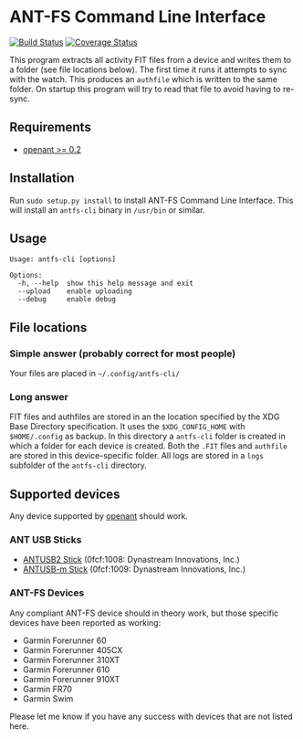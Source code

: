 ANT-FS Command Line Interface
=============================

[![Build Status](https://img.shields.io/travis/Tigge/Garmin-Forerunner-610-Extractor.svg?style=flat)](http://travis-ci.org/Tigge/Garmin-Forerunner-610-Extractor)
[![Coverage Status](http://img.shields.io/coveralls/Tigge/Garmin-Forerunner-610-Extractor.svg?style=flat)](https://coveralls.io/r/Tigge/Garmin-Forerunner-610-Extractor)

This program extracts all activity FIT files from a device and writes them
to a folder (see file locations below). The first time it runs it attempts
to sync with the watch. This produces an `authfile` which is written to the
same folder. On startup this program will try to read that file to avoid
having to re-sync.

Requirements
------------

- [openant >= 0.2](https://github.com/Tigge/openant)

Installation
------------

Run `sudo setup.py install` to install ANT-FS Command Line Interface. This will install an `antfs-cli` binary in `/usr/bin` or similar.


Usage
-----

    Usage: antfs-cli [options]

    Options:
      -h, --help  show this help message and exit
      --upload    enable uploading
      --debug     enable debug


File locations
--------------

### Simple answer (probably correct for most people)

Your files are placed in `~/.config/antfs-cli/`

### Long answer

FIT files and authfiles are stored in an the location specified by the XDG
Base Directory specification. It uses the `$XDG_CONFIG_HOME` with
`$HOME/.config` as backup. In this directory a `antfs-cli` folder is created
in which a folder for each device is created. Both the `.FIT` files and
`authfile` are stored in this device-specific folder. All logs are stored
in a `logs` subfolder of the `antfs-cli` directory.

Supported devices
-----------------

Any device supported by [openant](https://github.com/Tigge/openant) should work.

### ANT USB Sticks

 - [ANTUSB2 Stick](http://www.thisisant.com/developer/components/antusb2/)
 (0fcf:1008: Dynastream Innovations, Inc.)
 - [ANTUSB-m Stick](http://www.thisisant.com/developer/components/antusb-m/)
 (0fcf:1009: Dynastream Innovations, Inc.)

### ANT-FS Devices

Any compliant ANT-FS device should in theory work, but those specific devices have been reported as working:

 - Garmin Forerunner 60
 - Garmin Forerunner 405CX
 - Garmin Forerunner 310XT
 - Garmin Forerunner 610
 - Garmin Forerunner 910XT
 - Garmin FR70
 - Garmin Swim

Please let me know if you have any success with devices that are not listed here.
